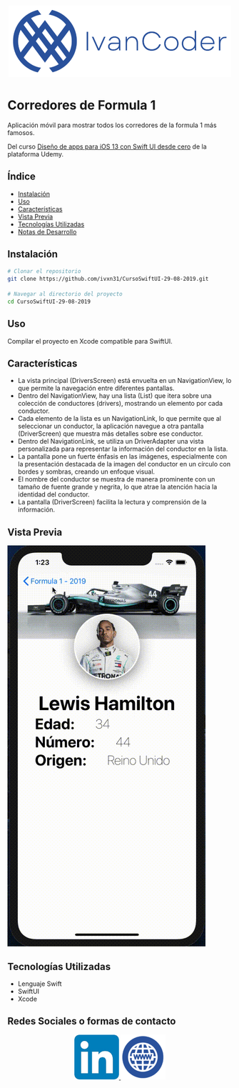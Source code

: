 
<h1 align="center">
  <br>
  <a href="http://www.ivancoder.com"><img src="./readme/imgs-contact/ivancoder.png" alt="IvanCoder" width="500"></a>
</h1>

# Corredores de Formula 1

Aplicación móvil para mostrar todos los corredores de la formula 1 más famosos.<br/>
<!-- www.udemy.com/course/swift-ui-ios13/ -->
Del curso [Diseño de apps para iOS 13 con Swift UI desde cero](https://www.udemy.com/course/swift-ui-ios13/) de la plataforma Udemy.

## Índice

- [Instalación](#instalación)
- [Uso](#uso)
- [Características](#características)
- [Vista Previa](#vista-previa)
- [Tecnologías Utilizadas](#tecnologías-utilizadas)
- [Notas de Desarrollo](#notas-de-desarrollo)

## Instalación

```bash
# Clonar el repositorio
git clone https://github.com/ivxn31/CursoSwiftUI-29-08-2019.git

# Navegar al directorio del proyecto
cd CursoSwiftUI-29-08-2019
```

## Uso
Compilar el proyecto en Xcode compatible para SwiftUI.

## Características
- La vista principal (DriversScreen) está envuelta en un NavigationView, lo que permite la navegación entre diferentes pantallas.
- Dentro del NavigationView, hay una lista (List) que itera sobre una colección de conductores (drivers), mostrando un elemento por cada conductor.
- Cada elemento de la lista es un NavigationLink, lo que permite que al seleccionar un conductor, la aplicación navegue a otra pantalla (DriverScreen) que muestra más detalles sobre ese conductor.
- Dentro del NavigationLink, se utiliza un DriverAdapter una vista personalizada para representar la información del conductor en la lista.
- La pantalla pone un fuerte énfasis en las imágenes, especialmente con la presentación destacada de la imagen del conductor en un círculo con bordes y sombras, creando un enfoque visual.
- El nombre del conductor se muestra de manera prominente con un tamaño de fuente grande y negrita, lo que atrae la atención hacia la identidad del conductor.
- La pantalla (DriverScreen) facilita la lectura y comprensión de la información.


## Vista Previa
<!-- Codigo de ejemplo para darle tamaño a las imagenes y mostrar mas imagenes  -->
<!-- alternativa 01 <img src="./readme/imgs-preview/preview01.png" width=100 height=100 /> -->
<!-- alternativa 02 ![preview](./readme/imgs-preview/preview01.png){width=100 height=100} -->
<!-- <img src="./readme/imgs-preview/preview01.png"/> -->
![preview](./readme/imgs-preview/preview01.gif)

## Tecnologías Utilizadas
- Lenguaje Swift
- SwiftUI
- Xcode

## Redes Sociales o formas de contacto
<p align="center">
  <a href="https://www.linkedin.com/in/ivan-tecp-martinez/" target="_blank">
    <img width="100" height="100" src="./readme/imgs-contact/linkedin.png">
  </a>
  <a href="https://www.ivancoder.com/" target="_blank">
    <img width="100" height="100" src="./readme/imgs-contact/siteweb.png">
  </a>
</p>

